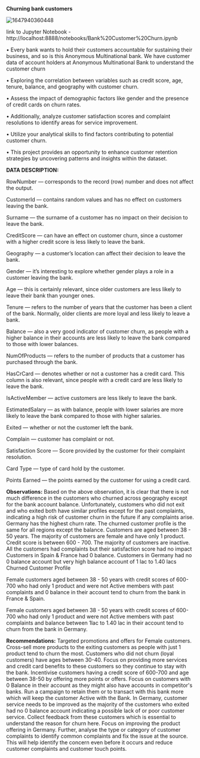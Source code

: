 **Churning bank customers**

![1647940360448](https://github.com/Nischithahn29/Bank-Customer-Churn/assets/139593702/0ffba387-ff1e-4119-9cef-2926362005c0)

link to Jupyter Notebook - http://localhost:8888/notebooks/Bank%20Customer%20Churn.ipynb

• Every bank wants to hold their customers accountable for sustaining their business, and so is this Anonymous Multinational bank. We have customer data of account holders at Anonymous Multinational Bank to understand the customer churn

• Exploring the correlation between variables such as credit score, age, tenure, balance, and geography with customer churn.

• Assess the impact of demographic factors like gender and the presence of credit cards on churn rates.

• Additionally, analyze customer satisfaction scores and complaint resolutions to identify areas for service improvement.

• Utilize your analytical skills to find factors contributing to potential customer churn.

• This project provides an opportunity to enhance customer retention strategies by uncovering patterns and insights within the dataset.

**DATA DESCRIPTION:**

RowNumber — corresponds to the record (row) number and does not affect the output.

CustomerId — contains random values and has no effect on customers leaving the bank.

Surname — the surname of a customer has no impact on their decision to leave the bank.

CreditScore — can have an effect on customer churn, since a customer with a higher credit score is less likely to leave the bank.

Geography — a customer’s location can affect their decision to leave the bank.

Gender — it’s interesting to explore whether gender plays a role in a customer leaving the bank.

Age — this is certainly relevant, since older customers are less likely to leave their bank than younger ones.

Tenure — refers to the number of years that the customer has been a client of the bank. Normally, older clients are more loyal and less likely to leave a bank.

Balance — also a very good indicator of customer churn, as people with a higher balance in their accounts are less likely to leave the bank compared to those with lower balances.

NumOfProducts — refers to the number of products that a customer has purchased through the bank.

HasCrCard — denotes whether or not a customer has a credit card. This column is also relevant, since people with a credit card are less likely to leave the bank.

IsActiveMember — active customers are less likely to leave the bank.

EstimatedSalary — as with balance, people with lower salaries are more likely to leave the bank compared to those with higher salaries.

Exited — whether or not the customer left the bank.

Complain — customer has complaint or not.

Satisfaction Score — Score provided by the customer for their complaint resolution.

Card Type — type of card hold by the customer.

Points Earned — the points earned by the customer for using a credit card.


**Observations:**
Based on the above observation, it is clear that there is not much difference in the customers who churned across geography except for the bank account balance.
Unfortunately, customers who did not exit and who exited both have similar profiles except for the past complaints, indicating a high risk of customer churn in the future if any complaints arise.
Germany has the highest churn rate.
The churned customer profile is the same for all regions except the balance.
Customers are aged between 38 - 50 years.
The majority of customers are female and have only 1 product.
Credit score is between 600 - 700.
The majority of customers are inactive.
All the customers had complaints but their satisfaction score had no impact
Customers in Spain & France had 0 balance.
Customers in Germany had no 0 balance account but very high balance account of 1 lac to 1.40 lacs
Churned Customer Profile

Female customers aged between 38 - 50 years with credit scores of 600-700 who had only 1 product and were not Active members with past complaints and 0 balance in their account tend to churn from the bank in France & Spain.

Female customers aged between 38 - 50 years with credit scores of 600-700 who had only 1 product and were not Active members with past complaints and balance between 1lac to 1.40 lac in their account tend to churn from the bank in Germany.

**Recommendations:**
Targeted promotions and offers for Female customers.
Cross-sell more products to the exiting customers as people with just 1 product tend to churn the most.
Customers who did not churn (loyal customers) have ages between 30-40. Focus on providing more services and credit card benefits to these customers so they continue to stay with the bank.
Incentivise customers having a credit score of 600-700 and age between 38-50 by offering more points or offers.
Focus on customers with 0 Balance in their account as they might also have accounts in competitor's banks. Run a campaign to retain them or to transact with this bank more which will keep the customer Active with the Bank.
In Germany, customer service needs to be improved as the majority of the customers who exited had no 0 balance account indicating a possible lack of or poor customer service. Collect feedback from these customers which is essential to understand the reason for churn here.
Focus on improving the product offering in Germany.
Further, analyse the type or category of customer complaints to identify common complaints and fix the issue at the source.
This will help identify the concern even before it occurs and reduce customer complaints and customer touch points.
 
